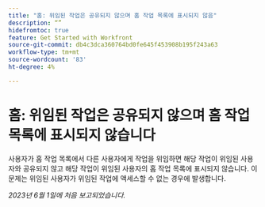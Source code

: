 ```yaml
---
title: "홈: 위임된 작업은 공유되지 않으며 홈 작업 목록에 표시되지 않음"
description: “”
hidefromtoc: true
feature: Get Started with Workfront
source-git-commit: db4c3dca360764bd0fe645f453908b195f243a63
workflow-type: tm+mt
source-wordcount: '83'
ht-degree: 4%

---
```



# 홈: 위임된 작업은 공유되지 않으며 홈 작업 목록에 표시되지 않습니다

사용자가 홈 작업 목록에서 다른 사용자에게 작업을 위임하면 해당 작업이 위임된 사용자와 공유되지 않고 해당 작업이 위임된 사용자의 홈 작업 목록에 표시되지 않습니다. 이 문제는 위임된 사용자가 위임된 작업에 액세스할 수 없는 경우에 발생합니다.

_2023년 6월 1일에 처음 보고되었습니다._
